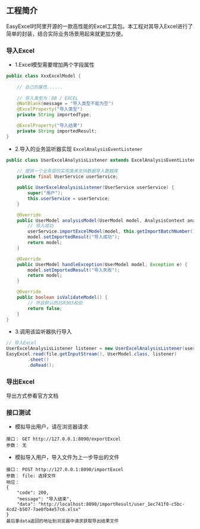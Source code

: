 ## 工程简介
EasyExcel时阿里开源的一款高性能的Excel工具包。本工程对其导入Excel进行了简单的封装，结合实际业务场景用起来就更加方便。

### 导入Excel
- 1.Excel模型需要增加两个字段属性
~~~java
public class XxxExcelModel {
    
    // 自己的属性......
   
    // 导入类型为：DB / EXCEL
    @NotBlank(message = "导入类型不能为空")
    @ExcelProperty("导入类型")
    private String importedType;

    @ExcelProperty("导入结果")
    private String importedResult;
}
~~~

- 2.导入的业务监听器实现 `ExcelAnalysisEventListener`
~~~java
public class UserExcelAnalysisListener extends ExcelAnalysisEventListener<UserModel> {
    
    // 提供一个业务层的实现类来支持数据导入数据库
    private final UserService userService;

    public UserExcelAnalysisListener(UserService userService) {
        super("用户");
        this.userService = userService;
    }

    @Override
    public UserModel analysisModel(UserModel model, AnalysisContext analysisContext) {
        // 导入成功
        userService.importExcelModel(model, this.getImportBatchNumber());
        model.setImportedResult("导入成功");
        return model;
    }

    @Override
    public UserModel handleException(UserModel model, Exception e) {
        model.setImportedResult("导入失败");
        return model;
    }

    @Override
    public boolean isValidateModel() {
        // 开启默认的JSR303校验
        return false;
    }
}
~~~

- 3.调用该监听器执行导入
~~~java
// 导入Excel
UserExcelAnalysisListener listener = new UserExcelAnalysisListener(userService);
EasyExcel.read(file.getInputStream(), UserModel.class, listener)
        .sheet()
        .doRead();
~~~

### 导出Excel
导出方式参看官方文档

### 接口测试
- 模拟导出用户，请在浏览器请求
~~~text
接口： GET http://127.0.0.1:8090/exportExcel
参数： 无
~~~

- 模拟导入用户，导入文件为上一步导出的文件
~~~text
接口： POST http://127.0.0.1:8090/importExcel
参数： file: 选择文件
响应： 
{
    "code": 200,
    "message": "导入结束",
    "data": "http://localhost:8090/importResult/user_1ec741f0-c5bc-4cd2-b507-7ae0fb4e57c6.xlsx"
}
最后拿data返回的地址到浏览器中请求获取导出结果文件
~~~